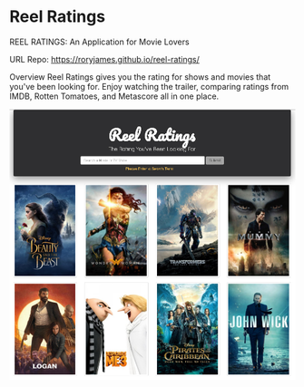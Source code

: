 # Reel Ratings

REEL RATINGS: An Application for Movie Lovers

URL
Repo: https://roryjames.github.io/reel-ratings/

Overview
Reel Ratings gives you the rating for shows and movies that you've been looking for. Enjoy watching the trailer, comparing ratings from IMDB, Rotten Tomatoes, and Metascore all in one place.

![homepage](screenshots/homepage.png "homepage")
